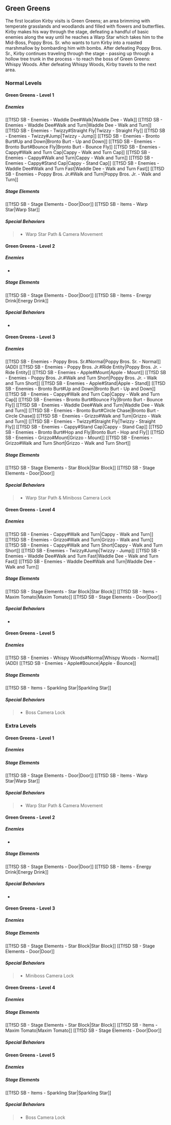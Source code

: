 ## Green Greens
The first location Kirby visits is Green Greens; an area brimming with temperate grasslands and woodlands and filled with flowers and butterflies. Kirby makes his way through the stage, defeating a handful of basic enemies along the way until he reaches a Warp Star which takes him to the Mid-Boss, Poppy Bros. Sr. who wants to turn Kirby into a roasted marshmallow by bombarding him with bombs. After defeating Poppy Bros. Sr., Kirby continues traveling through the stage - passing up through a hollow tree trunk in the process - to reach the boss of Green Greens: Whispy Woods. After defeating Whispy Woods, Kirby travels to the next area.
### Normal Levels
#### Green Greens - Level 1
##### Enemies
[[TfSD SB - Enemies - Waddle Dee#Walk|Waddle Dee - Walk]]
[[TfSD SB - Enemies - Waddle Dee#Walk and Turn|Waddle Dee - Walk and Turn]]
[[TfSD SB - Enemies - Twizzy#Straight Fly|Twizzy - Straight Fly]]
[[TfSD SB - Enemies - Twizzy#Jump|Twizzy - Jump]]
[[TfSD SB - Enemies - Bronto Burt#Up and Down|Bronto Burt - Up and Down]]
[[TfSD SB - Enemies - Bronto Burt#Bounce Fly|Bronto Burt - Bounce Fly]]
[[TfSD SB - Enemies - Cappy#Walk and Turn Cap|Cappy - Walk and Turn Cap]]
[[TfSD SB - Enemies - Cappy#Walk and Turn|Cappy - Walk and Turn]]
[[TfSD SB - Enemies - Cappy#Stand Cap|Cappy - Stand Cap]]
[[TfSD SB - Enemies - Waddle Dee#Walk and Turn Fast|Waddle Dee - Walk and Turn Fast]]
[[TfSD SB - Enemies - Poppy Bros. Jr.#Walk and Turn|Poppy Bros. Jr. - Walk and Turn]]
##### Stage Elements
[[TfSD SB - Stage Elements - Door|Door]]
[[TfSD SB - Items - Warp Star|Warp Star]]
##### Special Behaviors
> * Warp Star Path & Camera Movement
#### Green Greens - Level 2
##### Enemies
-
##### Stage Elements
[[TfSD SB - Stage Elements - Door|Door]]
[[TfSD SB - Items - Energy Drink|Energy Drink]]
##### Special Behaviors
-
#### Green Greens - Level 3
##### Enemies
[[TfSD SB - Enemies - Poppy Bros. Sr.#Normal|Poppy Bros. Sr. - Normal]] (ADD)
[[TfSD SB - Enemies - Poppy Bros. Jr.#Ride Entity|Poppy Bros. Jr. - Ride Entity]]
[[TfSD SB - Enemies - Apple#Mount|Apple - Mount]]
[[TfSD SB - Enemies - Poppy Bros. Jr.#Walk and Turn Short|Poppy Bros. Jr. - Walk and Turn Short]]
[[TfSD SB - Enemies - Apple#Stand|Apple - Stand]]
[[TfSD SB - Enemies - Bronto Burt#Up and Down|Bronto Burt - Up and Down]]
[[TfSD SB - Enemies - Cappy#Walk and Turn Cap|Cappy - Walk and Turn Cap]]
[[TfSD SB - Enemies - Bronto Burt#Bounce Fly|Bronto Burt - Bounce Fly]]
[[TfSD SB - Enemies - Waddle Dee#Walk and Turn|Waddle Dee - Walk and Turn]]
[[TfSD SB - Enemies - Bronto Burt#Circle Chase|Bronto Burt - Circle Chase]]
[[TfSD SB - Enemies - Grizzo#Walk and Turn|Grizzo - Walk and Turn]]
[[TfSD SB - Enemies - Twizzy#Straight Fly|Twizzy - Straight Fly]]
[[TfSD SB - Enemies - Cappy#Stand Cap|Cappy - Stand Cap]]
[[TfSD SB - Enemies - Bronto Burt#Hop and Fly|Bronto Burt - Hop and Fly]]
[[TfSD SB - Enemies - Grizzo#Mount|Grizzo - Mount]]
[[TfSD SB - Enemies - Grizzo#Walk and Turn Short|Grizzo - Walk and Turn Short]]
##### Stage Elements
[[TfSD SB - Stage Elements - Star Block|Star Block]]
[[TfSD SB - Stage Elements - Door|Door]]
##### Special Behaviors
> * Warp Star Path & Miniboss Camera Lock
#### Green Greens - Level 4
##### Enemies
[[TfSD SB - Enemies - Cappy#Walk and Turn|Cappy - Walk and Turn]]
[[TfSD SB - Enemies - Grizzo#Walk and Turn|Grizzo - Walk and Turn]]
[[TfSD SB - Enemies - Cappy#Walk and Turn Short|Cappy - Walk and Turn Short]]
[[TfSD SB - Enemies - Twizzy#Jump|Twizzy - Jump]]
[[TfSD SB - Enemies - Waddle Dee#Walk and Turn Fast|Waddle Dee - Walk and Turn Fast]]
[[TfSD SB - Enemies - Waddle Dee#Walk and Turn|Waddle Dee - Walk and Turn]]
##### Stage Elements
[[TfSD SB - Stage Elements - Star Block|Star Block]]
[[TfSD SB - Items - Maxim Tomato|Maxim Tomato]]
[[TfSD SB - Stage Elements - Door|Door]]
##### Special Behaviors
-
#### Green Greens - Level 5
##### Enemies
[[TfSD SB - Enemies - Whispy Woods#Normal|Whispy Woods - Normal]] (ADD)
[[TfSD SB - Enemies - Apple#Bounce|Apple - Bounce]]
##### Stage Elements
[[TfSD SB - Items - Sparkling Star|Sparkling Star]]
##### Special Behaviors
> * Boss Camera Lock
### Extra Levels
#### Green Greens - Level 1
##### Enemies
##### Stage Elements
[[TfSD SB - Stage Elements - Door|Door]]
[[TfSD SB - Items - Warp Star|Warp Star]]
##### Special Behaviors
> * Warp Star Path & Camera Movement
#### Green Greens - Level 2
##### Enemies
-
##### Stage Elements
[[TfSD SB - Stage Elements - Door|Door]]
[[TfSD SB - Items - Energy Drink|Energy Drink]]
##### Special Behaviors
-
#### Green Greens - Level 3
##### Enemies
##### Stage Elements
[[TfSD SB - Stage Elements - Star Block|Star Block]]
[[TfSD SB - Stage Elements - Door|Door]]
##### Special Behaviors
> * Miniboss Camera Lock
#### Green Greens - Level 4
##### Enemies
##### Stage Elements
[[TfSD SB - Stage Elements - Star Block|Star Block]]
[[TfSD SB - Items - Maxim Tomato|Maxim Tomato]]
[[TfSD SB - Stage Elements - Door|Door]]
##### Special Behaviors
#### Green Greens - Level 5
##### Enemies
##### Stage Elements
[[TfSD SB - Items - Sparkling Star|Sparkling Star]]
##### Special Behaviors
> * Boss Camera Lock